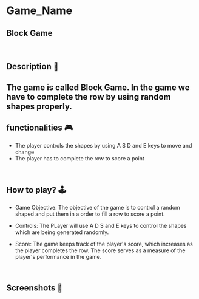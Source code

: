 # **Game_Name** 
Block Game
---

<br>

## **Description 📃**
The game is called Block Game. In the game we have to complete the row by using random shapes properly.
- 

## **functionalities 🎮**
<!-- add functionalities over here -->
- The player controls the shapes by using A S D and E keys to move and change 
- The player has to complete the row to score a point
<br>

## **How to play? 🕹️**
<!-- add the steps how to play games -->
- Game Objective: The objective of the game is to control a random shaped and put them in a order to fill a row to score a point.

- Controls: The PLayer will use A D S and E keys to control the shapes which are being generated randomly.

- Score: The game keeps track of the player's score, which increases as the player completes the row. The score serves as a measure of the player's performance in the game.

<br>

## **Screenshots 📸**

<br>
<!-- add your screenshots like this --<img width="1152" alt="MazeGame" src="https://github.com/rt-001/GameZone/assets/76102333/b33fdb01-434e-41ad-a575-c3f56fb0e989">

[image](../../assets/images/blockgame.png)

<br>

## **Working video 📹**
<!-- add your working video over here -->
